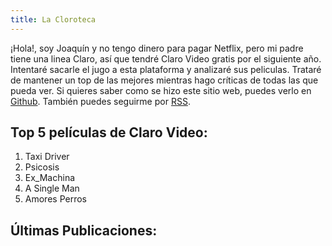 ```yaml
---
title: La Cloroteca
---
```


¡Hola!, soy Joaquín y no tengo dinero para pagar Netflix, pero mi padre tiene una linea Claro, así que tendré Claro Video gratis por el siguiente año.
Intentaré sacarle el jugo a esta plataforma y analizaré sus peliculas.
Trataré de mantener un top de las mejores mientras hago críticas de todas las que pueda ver.
Si quieres saber como se hizo este sitio web, puedes verlo en [Github](https://github.com/joaquin30/joaquin30.github.io).
También puedes seguirme por [RSS](feed.rss).

## Top 5 películas de Claro Video:

1. Taxi Driver 
2. Psicosis
3. Ex_Machina
4. A Single Man
5. Amores Perros

## Últimas Publicaciones:

